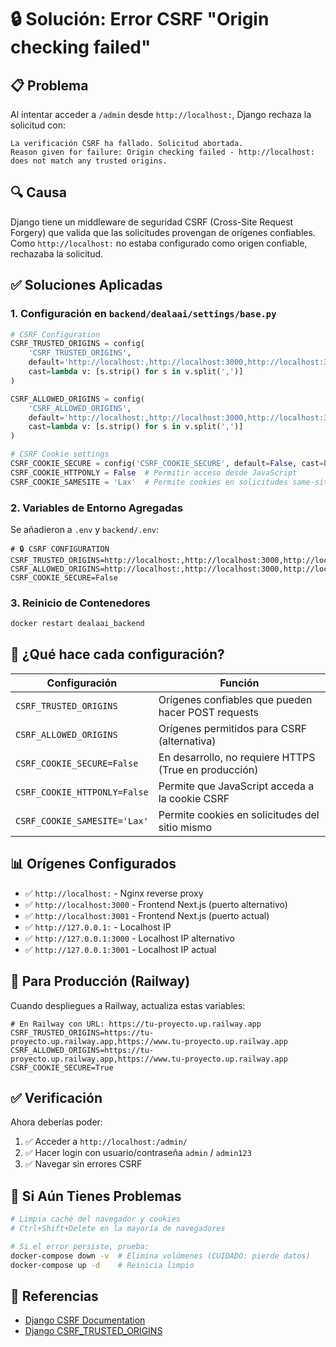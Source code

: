 # 🔒 Solución: Error CSRF "Origin checking failed"

## 📋 Problema

Al intentar acceder a `/admin` desde `http://localhost:`, Django rechaza la solicitud con:

```
La verificación CSRF ha fallado. Solicitud abortada.
Reason given for failure: Origin checking failed - http://localhost: does not match any trusted origins.
```

## 🔍 Causa

Django tiene un middleware de seguridad CSRF (Cross-Site Request Forgery) que valida que las solicitudes provengan de orígenes confiables. Como `http://localhost:` no estaba configurado como origen confiable, rechazaba la solicitud.

## ✅ Soluciones Aplicadas

### 1. **Configuración en `backend/dealaai/settings/base.py`**

```python
# CSRF Configuration
CSRF_TRUSTED_ORIGINS = config(
    'CSRF_TRUSTED_ORIGINS',
    default='http://localhost:,http://localhost:3000,http://localhost:3001,http://127.0.0.1:,http://127.0.0.1:3000,http://127.0.0.1:3001',
    cast=lambda v: [s.strip() for s in v.split(',')]
)

CSRF_ALLOWED_ORIGINS = config(
    'CSRF_ALLOWED_ORIGINS',
    default='http://localhost:,http://localhost:3000,http://localhost:3001,http://127.0.0.1:,http://127.0.0.1:3000,http://127.0.0.1:3001',
    cast=lambda v: [s.strip() for s in v.split(',')]
)

# CSRF Cookie settings
CSRF_COOKIE_SECURE = config('CSRF_COOKIE_SECURE', default=False, cast=bool)
CSRF_COOKIE_HTTPONLY = False  # Permitir acceso desde JavaScript
CSRF_COOKIE_SAMESITE = 'Lax'  # Permite cookies en solicitudes same-site
```

### 2. **Variables de Entorno Agregadas**

Se añadieron a `.env` y `backend/.env`:

```env
# 🔒 CSRF CONFIGURATION
CSRF_TRUSTED_ORIGINS=http://localhost:,http://localhost:3000,http://localhost:3001,http://127.0.0.1:,http://127.0.0.1:3000,http://127.0.0.1:3001
CSRF_ALLOWED_ORIGINS=http://localhost:,http://localhost:3000,http://localhost:3001,http://127.0.0.1:,http://127.0.0.1:3000,http://127.0.0.1:3001
CSRF_COOKIE_SECURE=False
```

### 3. **Reinicio de Contenedores**

```bash
docker restart dealaai_backend
```

## 🎯 ¿Qué hace cada configuración?

| Configuración                | Función                                               |
| ---------------------------- | ----------------------------------------------------- |
| `CSRF_TRUSTED_ORIGINS`       | Orígenes confiables que pueden hacer POST requests    |
| `CSRF_ALLOWED_ORIGINS`       | Orígenes permitidos para CSRF (alternativa)           |
| `CSRF_COOKIE_SECURE=False`   | En desarrollo, no requiere HTTPS (True en producción) |
| `CSRF_COOKIE_HTTPONLY=False` | Permite que JavaScript acceda a la cookie CSRF        |
| `CSRF_COOKIE_SAMESITE='Lax'` | Permite cookies en solicitudes del sitio mismo        |

## 📊 Orígenes Configurados

- ✅ `http://localhost:` - Nginx reverse proxy
- ✅ `http://localhost:3000` - Frontend Next.js (puerto alternativo)
- ✅ `http://localhost:3001` - Frontend Next.js (puerto actual)
- ✅ `http://127.0.0.1:` - Localhost IP
- ✅ `http://127.0.0.1:3000` - Localhost IP alternativo
- ✅ `http://127.0.0.1:3001` - Localhost IP actual

## 🚀 Para Producción (Railway)

Cuando despliegues a Railway, actualiza estas variables:

```env
# En Railway con URL: https://tu-proyecto.up.railway.app
CSRF_TRUSTED_ORIGINS=https://tu-proyecto.up.railway.app,https://www.tu-proyecto.up.railway.app
CSRF_ALLOWED_ORIGINS=https://tu-proyecto.up.railway.app,https://www.tu-proyecto.up.railway.app
CSRF_COOKIE_SECURE=True
```

## ✅ Verificación

Ahora deberías poder:

1. ✅ Acceder a `http://localhost:/admin/`
2. ✅ Hacer login con usuario/contraseña `admin` / `admin123`
3. ✅ Navegar sin errores CSRF

## 🐛 Si Aún Tienes Problemas

```bash
# Limpia caché del navegador y cookies
# Ctrl+Shift+Delete en la mayoría de navegadores

# Si el error persiste, prueba:
docker-compose down -v  # Elimina volúmenes (CUIDADO: pierde datos)
docker-compose up -d    # Reinicia limpio
```

## 📝 Referencias

- [Django CSRF Documentation](https://docs.djangoproject.com/en/stable/ref/csrf/)
- [Django CSRF_TRUSTED_ORIGINS](https://docs.djangoproject.com/en/stable/ref/settings/#csrf-trusted-origins)
